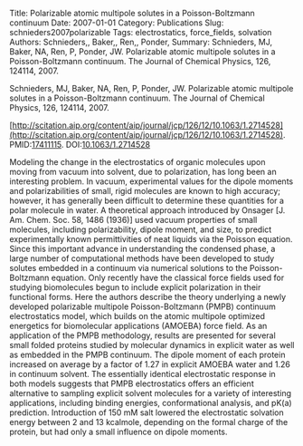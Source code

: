 Title: Polarizable atomic multipole solutes in a Poisson-Boltzmann continuum
Date: 2007-01-01
Category: Publications
Slug: schnieders2007polarizable
Tags: electrostatics, force_fields, solvation
Authors: Schnieders,, Baker,, Ren,, Ponder,
Summary: Schnieders, MJ, Baker, NA, Ren, P, Ponder, JW. Polarizable atomic multipole solutes in a Poisson-Boltzmann continuum. The Journal of Chemical Physics, 126, 124114, 2007. 

Schnieders, MJ, Baker, NA, Ren, P, Ponder, JW. Polarizable atomic multipole solutes in a Poisson-Boltzmann continuum. The Journal of Chemical Physics, 126, 124114, 2007. 

[http://scitation.aip.org/content/aip/journal/jcp/126/12/10.1063/1.2714528](http://scitation.aip.org/content/aip/journal/jcp/126/12/10.1063/1.2714528). PMID:[17411115](http://www.ncbi.nlm.nih.gov/pubmed/17411115). DOI:[10.1063/1.2714528](http://dx.doi.org/10.1063/1.2714528)

Modeling the change in the electrostatics of organic molecules upon moving from vacuum into solvent, due to polarization, has long been an interesting problem. In vacuum, experimental values for the dipole moments and polarizabilities of small, rigid molecules are known to high accuracy; however, it has generally been difficult to determine these quantities for a polar molecule in water. A theoretical approach introduced by Onsager [J. Am. Chem. Soc. 58, 1486 (1936)] used vacuum properties of small molecules, including polarizability, dipole moment, and size, to predict experimentally known permittivities of neat liquids via the Poisson equation. Since this important advance in understanding the condensed phase, a large number of computational methods have been developed to study solutes embedded in a continuum via numerical solutions to the Poisson-Boltzmann equation. Only recently have the classical force fields used for studying biomolecules begun to include explicit polarization in their functional forms. Here the authors describe the theory underlying a newly developed polarizable multipole Poisson-Boltzmann (PMPB) continuum electrostatics model, which builds on the atomic multipole optimized energetics for biomolecular applications (AMOEBA) force field. As an application of the PMPB methodology, results are presented for several small folded proteins studied by molecular dynamics in explicit water as well as embedded in the PMPB continuum. The dipole moment of each protein increased on average by a factor of 1.27 in explicit AMOEBA water and 1.26 in continuum solvent. The essentially identical electrostatic response in both models suggests that PMPB electrostatics offers an efficient alternative to sampling explicit solvent molecules for a variety of interesting applications, including binding energies, conformational analysis, and pK(a) prediction. Introduction of 150 mM salt lowered the electrostatic solvation energy between 2 and 13 kcalmole, depending on the formal charge of the protein, but had only a small influence on dipole moments.
